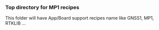 ### Top directory for MP1 recipes

This folder will have App/Board support recipes name like GNSS1, MP1, RTKLIB ...
